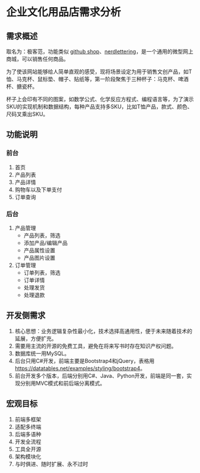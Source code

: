 # 企业文化用品店需求分析

## 需求概述

取名为：极客范，功能类似 [github shop](https://github.myshopify.com/)、[nerdlettering](https://nerdlettering.com/)，是一个通用的微型网上商城，可以销售任何商品。

为了使该网站能够给人简单直观的感受，现将场景设定为用于销售文创产品，如T恤、马克杯、鼠标垫、帽子、贴纸等，第一阶段聚焦于三种杯子：马克杯、啤酒杯、搪瓷杯。

杯子上会印有不同的图案，如数学公式、化学反应方程式、编程语言等，为了演示SKU的实现机制和数据结构，每种产品支持多SKU，比如T恤产品，款式、颜色、尺码叉乘出SKU。

## 功能说明

### 前台

1. 首页
1. 产品列表
1. 产品详情
1. 购物车以及下单支付
1. 订单查询

### 后台

1. 产品管理
   - 产品列表，筛选
   - 添加产品/编辑产品
   - 产品属性设置
   - 产品图片设置
1. 订单管理
   - 订单列表，筛选
   - 订单详情
   - 处理发货
   - 处理退款

## 开发侧需求

1. 核心思想：业务逻辑复杂性最小化，技术选择高通用性，便于未来随着技术的延展，方便扩充。
2. 需要用主流的开源的免费工具，避免在将来写书时存在知识产权问题。
3. 数据库统一用MySQL。
4. 后台只用C#开发，前端主要是Bootstrap4和jQuery，表格用<https://datatables.net/examples/styling/bootstrap4>。
5. 前台开发多个版本，后端分别用C#、Java、Python开发，前端是同一套，实现分别用MVC模式和前后端分离模式。

## 宏观目标

1. 前端多框架
2. 适配多终端
3. 后端多语种
4. 开发全流程
5. 工具全开源
6. 架构模块化
7. 与时俱进、随时扩展、永不过时
